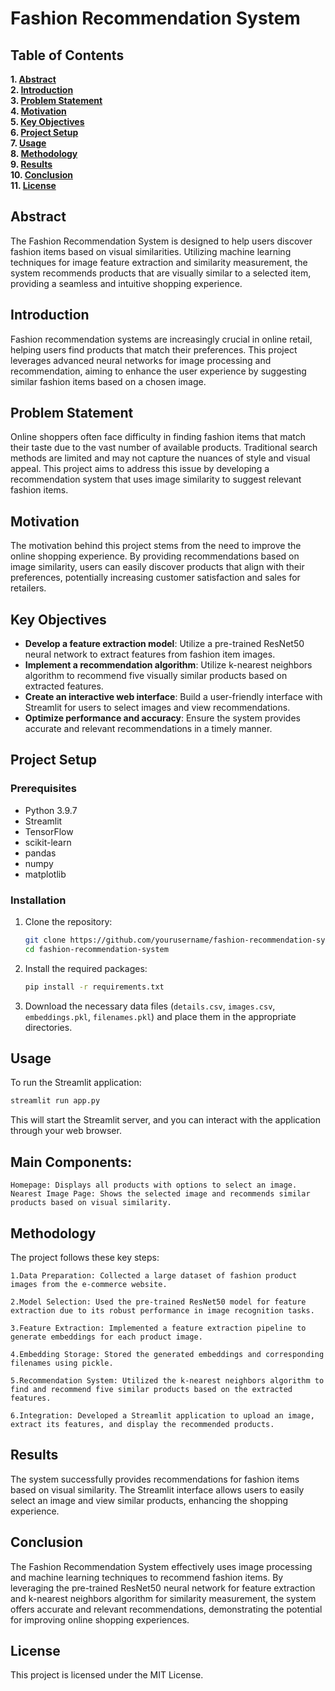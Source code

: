 # Fashion Recommendation System

## Table of Contents
**1. [Abstract](#abstract)**  
**2. [Introduction](#introduction)**  
**3. [Problem Statement](#problem-statement)**  
**4. [Motivation](#motivation)**  
**5. [Key Objectives](#key-objectives)**  
**6. [Project Setup](#project-setup)**  
**7. [Usage](#usage)**  
**8. [Methodology](#methodology)**  
**9. [Results](#results)**  
**10. [Conclusion](#conclusion)**  
**11. [License](#license)**  

## Abstract
The Fashion Recommendation System is designed to help users discover fashion items based on visual similarities. Utilizing machine learning techniques for image feature extraction and similarity measurement, the system recommends products that are visually similar to a selected item, providing a seamless and intuitive shopping experience.

## Introduction
Fashion recommendation systems are increasingly crucial in online retail, helping users find products that match their preferences. This project leverages advanced neural networks for image processing and recommendation, aiming to enhance the user experience by suggesting similar fashion items based on a chosen image.

## Problem Statement
Online shoppers often face difficulty in finding fashion items that match their taste due to the vast number of available products. Traditional search methods are limited and may not capture the nuances of style and visual appeal. This project aims to address this issue by developing a recommendation system that uses image similarity to suggest relevant fashion items.

## Motivation
The motivation behind this project stems from the need to improve the online shopping experience. By providing recommendations based on image similarity, users can easily discover products that align with their preferences, potentially increasing customer satisfaction and sales for retailers.

## Key Objectives
- **Develop a feature extraction model**: Utilize a pre-trained ResNet50 neural network to extract features from fashion item images.
- **Implement a recommendation algorithm**: Utilize k-nearest neighbors algorithm to recommend five visually similar products based on extracted features.
- **Create an interactive web interface**: Build a user-friendly interface with Streamlit for users to select images and view recommendations.
- **Optimize performance and accuracy**: Ensure the system provides accurate and relevant recommendations in a timely manner.

## Project Setup
### Prerequisites
- Python 3.9.7
- Streamlit
- TensorFlow
- scikit-learn
- pandas
- numpy
- matplotlib

### Installation
1. Clone the repository:
    ```bash
    git clone https://github.com/yourusername/fashion-recommendation-system.git
    cd fashion-recommendation-system
    ```

2. Install the required packages:
    ```bash
    pip install -r requirements.txt
    ```

3. Download the necessary data files (`details.csv`, `images.csv`, `embeddings.pkl`, `filenames.pkl`) and place them in the appropriate directories.

## Usage
To run the Streamlit application:
```bash
streamlit run app.py
```
This will start the Streamlit server, and you can interact with the application through your web browser.

## Main Components:

    Homepage: Displays all products with options to select an image.
    Nearest Image Page: Shows the selected image and recommends similar products based on visual similarity.

## Methodology

The project follows these key steps:
   
    1.Data Preparation: Collected a large dataset of fashion product images from the e-commerce website.
   
    2.Model Selection: Used the pre-trained ResNet50 model for feature extraction due to its robust performance in image recognition tasks.
    
    3.Feature Extraction: Implemented a feature extraction pipeline to generate embeddings for each product image.
    
    4.Embedding Storage: Stored the generated embeddings and corresponding filenames using pickle.
    
    5.Recommendation System: Utilized the k-nearest neighbors algorithm to find and recommend five similar products based on the extracted features.
    
    6.Integration: Developed a Streamlit application to upload an image, extract its features, and display the recommended products.

## Results

The system successfully provides recommendations for fashion items based on visual similarity. The Streamlit interface allows users to easily select an image and view similar products, enhancing the shopping experience.

## Conclusion

The Fashion Recommendation System effectively uses image processing and machine learning techniques to recommend fashion items. By leveraging the pre-trained ResNet50 neural network for feature extraction and k-nearest neighbors algorithm for similarity measurement, the system offers accurate and relevant recommendations, demonstrating the potential for improving online shopping experiences.

## License
  This project is licensed under the MIT License.
